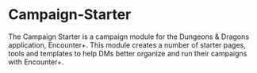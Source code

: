 # Campaign-Starter
The Campaign Starter is a campaign module for the Dungeons &amp; Dragons application, Encounter+. This module creates a number of starter pages, tools and templates to help DMs better organize and run their campaigns with Encounter+.
